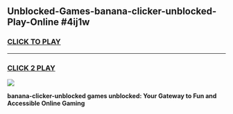 
## Unblocked-Games-banana-clicker-unblocked-Play-Online #4ij1w
<h3>
<a href="https://news.freeplayer.one?title=banana-clicker-unblocked&ref=3">CLICK TO PLAY</a></h3>
<hr>

<h3>
<a href="https://news.freeplayer.one?title=banana-clicker-unblocked&ref=3">CLICK 2 PLAY</a>
  
</h3>

<a href="https://news.freeplayer.one?title=banana-clicker-unblocked&ref=3"><img src="https://clearcache.store/games.png"></a>


**banana-clicker-unblocked games unblocked: Your Gateway to Fun and Accessible Online Gaming**
